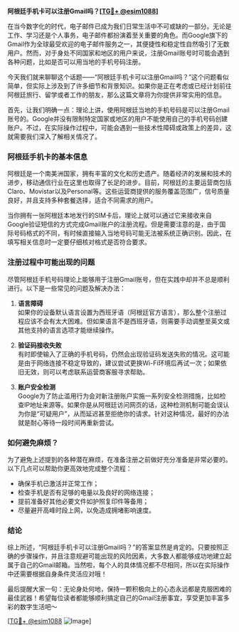 **阿根廷手机卡可以注册Gmail吗？[[TG💪+ @esim1088](https://t.me/s/esim1088)]**

在当今数字化的时代，电子邮件已成为我们日常生活中不可或缺的一部分。无论是工作、学习还是个人事务，电子邮件都扮演着至关重要的角色。而Google旗下的Gmail作为全球最受欢迎的电子邮件服务之一，其便捷性和稳定性自然吸引了无数用户。然而，对于身处不同国家和地区的用户来说，注册Gmail账号时可能会遇到各种问题，比如是否可以用当地的手机号码注册。

今天我们就来聊聊这个话题——“阿根廷手机卡可以注册Gmail吗？”这个问题看似简单，但实际上涉及到了许多细节和背景知识。如果你是正在考虑或已经计划前往阿根廷旅行、留学或者工作的朋友，那么这篇文章将为你提供非常实用的信息。

首先，让我们明确一点：理论上讲，使用阿根廷当地的手机号码是可以注册Gmail账号的。Google并没有限制特定国家或地区的用户不能使用自己的手机号码创建账户。不过，在实际操作过程中，可能会遇到一些技术性障碍或政策上的差异，这就需要我们深入了解相关情况了。

### 阿根廷手机卡的基本信息

阿根廷是一个南美洲国家，拥有丰富的文化和历史遗产。随着经济的发展和技术的进步，移动通信行业在这里也取得了长足的进步。目前，阿根廷的主要运营商包括Claro、Movistar以及Personal等。这些运营商提供的服务覆盖范围广，信号质量良好，并且支持多种套餐选择，适合不同需求的用户。

当你拥有一张阿根廷本地发行的SIM卡后，理论上就可以通过它来接收来自Google验证短信的方式完成Gmail账户的注册流程。但是需要注意的是，由于国际号码格式的不同，有时候直接输入当地号码可能无法被系统正确识别。因此，在填写相关信息时一定要仔细核对格式是否符合要求。

### 注册过程中可能出现的问题

尽管阿根廷手机号码理论上能够用于注册Gmail账号，但在实践中却并不总是顺利进行。以下是一些常见的问题及解决办法：

1. **语言障碍**  
   如果你的设备默认语言设置为西班牙语（阿根廷官方语言），那么整个注册过程应该不会有太大困难。但如果语言不是西班牙语，则需要手动调整至英文或其他支持的语言选项才能继续操作。

2. **验证码接收失败**  
   有时即使输入了正确的手机号码，仍然会出现验证码发送失败的情况。这可能是由于网络连接不稳定导致的，建议尝试更换Wi-Fi环境后再试一次；如果依旧无效，则可以考虑联系运营商客服寻求帮助。

3. **账户安全检测**  
   Google为了防止滥用行为会对新注册账户实施一系列安全检测措施，比如检查IP地址来源等。如果你是从阿根廷访问网页的话，这种检测机制可能会误认为你是“可疑用户”，从而延迟甚至拒绝你的请求。针对这种情况，最好的办法就是耐心等待一段时间再重新尝试。

### 如何避免麻烦？

为了避免上述提到的各种潜在麻烦，在准备注册之前做好充分准备是非常必要的。以下几点可以帮助你更高效地完成整个流程：

- 确保手机已激活并正常工作；
- 检查手机是否有足够的电量以及良好的网络连接；
- 提前准备好其他必要文件如护照复印件等备用；
- 尽量避开高峰时段上网，以免造成拥堵影响速度。

### 结论

综上所述，“阿根廷手机卡可以注册Gmail吗？”的答案显然是肯定的。只要按照正确的步骤操作，并且注意规避可能出现的风险因素，大多数人都能够成功地建立起属于自己的Gmail邮箱。当然啦，每个人的具体情况都不尽相同，所以在实际操作中还需要根据自身条件灵活应对哦！

最后提醒大家一句：无论身处何地，保持一颗积极向上的心态永远都是克服困难的最佳武器！希望每位读者都能够顺利搞定自己的Gmail注册事宜，享受更加丰富多彩的数字生活吧～ 

[[TG💪+ @esim1088](https://t.me/s/esim1088) ![Image](https://i.postimg.cc/4NQfJmqS/Snipaste-2025-05-13-00-14-12.png)]